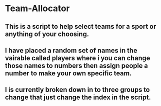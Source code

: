 # Team-Allocator
## This is a script to help select teams for a sport or anything of your choosing.
## I have placed a random set of names in the vairable called players where i you can change those names to numbers then assign people a number to make your own specific team.
## I is currently broken down in to three groups to change that just change the index in the script.


